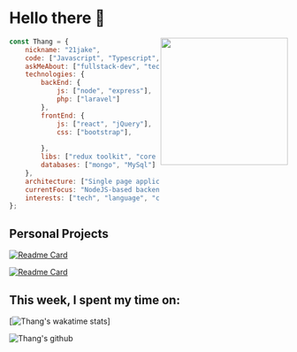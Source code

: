 # Hello there 👋


<img align='right' src="https://media.giphy.com/media/l4FGrHErakgV8GRO0/giphy.gif" width="230">

```javascript
const Thang = {
    nickname: "21jake",
    code: ["Javascript", "Typescript", "PHP"],
    askMeAbout: ["fullstack-dev", "tech", "translating"],
    technologies: {
        backEnd: {
            js: ["node", "express"],
            php: ["laravel"]
        },
        frontEnd: {
            js: ["react", "jQuery"],
            css: ["bootstrap"],
           
        },
        libs: ["redux toolkit", "core UI", "material UI"],
        databases: ["mongo", "MySql"]
    },
    architecture: ["Single page applications"],
    currentFocus: "NodeJS-based backend development",
    interests: ["tech", "language", "cryptocurrency"]
};
```

## Personal Projects

[![Readme Card](https://github-readme-stats.vercel.app/api/pin/?username=21jake&theme=dark&show_icons=true&repo=Binance-volatility-trading-bot-JS)](https://github.com/anuraghazra/github-readme-stats)

[![Readme Card](https://github-readme-stats.vercel.app/api/pin/?username=21jake&theme=dark&show_icons=true&repo=CrackOverFlow)](https://github.com/anuraghazra/github-readme-stats)



## This week, I spent my time on:

[![Thang's wakatime stats](https://github-readme-stats.vercel.app/api/wakatime?username=21jake&theme=dark&line_height=27&v=2)]

![Thang's github](https://github-readme-stats.vercel.app/api?username=21jake&theme=dark&show_icons=true)

